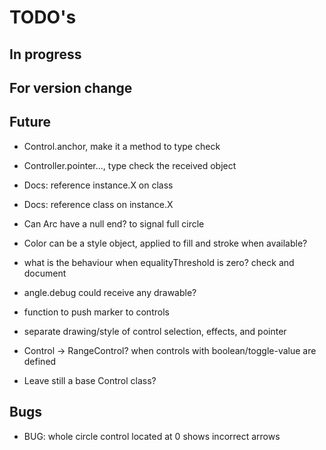 TODO's
======


In progress
-----------



For version change
------------------



Future
------
+ Control.anchor, make it a method to type check
+ Controller.pointer..., type check the received object
+ Docs: reference instance.X on class
+ Docs: reference class on instance.X

+ Can Arc have a null end? to signal full circle

+ Color can be a style object, applied to fill and stroke when available?

+ what is the behaviour when equalityThreshold is zero? check and document

+ angle.debug could receive any drawable?

+ function to push marker to controls

+ separate drawing/style of control selection, effects, and pointer

+ Control -> RangeControl? when controls with boolean/toggle-value are defined
+ Leave still a base Control class?


Bugs
----
+ BUG: whole circle control located at 0 shows incorrect arrows
